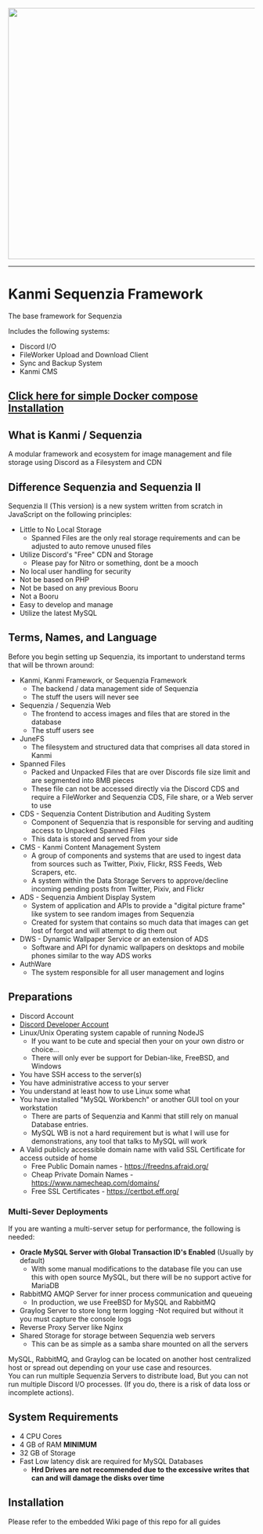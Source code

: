 <img src="https://user-images.githubusercontent.com/15165770/176505424-2e88c783-7294-48d9-bb0d-ce8da8ae0302.png" width="512" /><br/>

---

# Kanmi Sequenzia Framework

The base framework for Sequenzia

Includes the following systems:
* Discord I/O
* FileWorker Upload and Download Client
* Sync and Backup System
* Kanmi CMS

## [Click here for simple Docker compose Installation](https://github.com/UiharuKazari2008/sequenzia-compose/)

## What is Kanmi / Sequenzia
A modular framework and ecosystem for image management and file storage using Discord as a Filesystem and CDN<br>

## Difference Sequenzia and Sequenzia II
Sequenzia II (This version) is a new system written from scratch in JavaScript on the following principles:
* Little to No Local Storage
  - Spanned Files are the only real storage requirements and can be adjusted to auto remove unused files
* Utilize Discord's "Free" CDN and Storage
  - Please pay for Nitro or something, dont be a mooch
* No local user handling for security
* Not be based on PHP
* Not be based on any previous Booru
* Not a Booru
* Easy to develop and manage
* Utilize the latest MySQL

## Terms, Names, and Language
Before you begin setting up Sequenzia, its important to understand terms that will be thrown around:<br/>
* Kanmi, Kanmi Framework, or Sequenzia Framework
  - The backend / data management side of Sequenzia
  - The stuff the users will never see
* Sequenzia / Sequenzia Web
  - The frontend to access images and files that are stored in the database
  - The stuff users see
* JuneFS
  - The filesystem and structured data that comprises all data stored in Kanmi
* Spanned Files
  - Packed and Unpacked Files that are over Discords file size limit and are segmented into 8MB pieces
  - These file can not be accessed directly via the Discord CDS and require a FileWorker and Sequenzia CDS, File share, or a Web server to use
* CDS - Sequenzia Content Distribution and Auditing System
  - Component of Sequenzia that is responsible for serving and auditing access to Unpacked Spanned Files
  - This data is stored and served from your side
* CMS - Kanmi Content Management System
  - A group of components and systems that are used to ingest data from sources such as Twitter, Pixiv, Flickr, RSS Feeds, Web Scrapers, etc.
  - A system within the Data Storage Servers to approve/decline incoming pending posts from Twitter, Pixiv, and Flickr
* ADS - Sequenzia Ambient Display System
  - System of application and APIs to provide a "digital picture frame" like system to see random images from Sequenzia
  - Created for system that contains so much data that images can get lost of forgot and will attempt to dig them out
* DWS - Dynamic Wallpaper Service or an extension of ADS
  - Software and API for dynamic wallpapers on desktops and mobile phones similar to the way ADS works
* AuthWare
  - The system responsible for all user management and logins

## Preparations
* Discord Account
* [Discord Developer Account](https://ptb.discord.com/developers/)
* Linux/Unix Operating system capable of running NodeJS
  - If you want to be cute and special then your on your own distro or choice...
  - There will only ever be support for Debian-like, FreeBSD, and Windows
* You have SSH access to the server(s)
* You have administrative access to your server
* You understand at least how to use Linux some what
* You have installed "MySQL Workbench" or another GUI tool on your workstation
  - There are parts of Sequenzia and Kanmi that still rely on manual Database entries.
  - MySQL WB is not a hard requirement but is what I will use for demonstrations, any tool that talks to MySQL will work
* A Valid publicly accessible domain name with valid SSL Certificate for access outside of home
  - Free Public Domain names - https://freedns.afraid.org/
  - Cheap Private Domain Names - https://www.namecheap.com/domains/
  - Free SSL Certificates - https://certbot.eff.org/

### Multi-Sever Deployments
If you are wanting a multi-server setup for performance, the following is needed:
* **Oracle MySQL Server with Global Transaction ID's Enabled** (Usually by default)
  - With some manual modifications to the database file you can use this with open source MySQL, but there will be no support active for MariaDB
* RabbitMQ AMQP Server for inner process communication and queueing
  - In production, we use FreeBSD for MySQL and RabbitMQ
* Graylog Server to store long term logging
  -Not required but without it you must capture the console logs
* Reverse Proxy Server like Nginx
* Shared Storage for storage between Sequenzia web servers
  - This can be as simple as a samba share mounted on all the servers

MySQL, RabbitMQ, and Graylog can be located on another host centralized host or spread out depending on your use case and resources.<br/>
You can run multiple Sequenzia Servers to distribute load, But you can not run multiple Discord I/O processes. (If you do, there is a risk of data loss or incomplete actions).<br/>

## System Requirements
* 4 CPU Cores
* 4 GB of RAM **MINIMUM**
* 32 GB of Storage
* Fast Low latency disk are required for MySQL Databases
  - **Hrd Drives are not recommended due to the excessive writes that can and will damage the disks over time**

## Installation
Please refer to the embedded Wiki page of this repo for all guides

